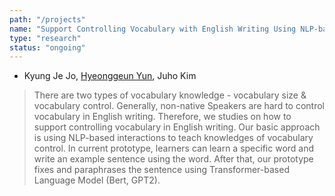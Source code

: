 ```yaml
---
path: "/projects"
name: "Support Controlling Vocabulary with English Writing Using NLP-based Interactions"
type: "research"
status: "ongoing"
---
```


- Kyung Je Jo, <u>Hyeonggeun Yun</u>, Juho Kim
> There are two types of vocabulary knowledge - vocabulary size & vocabulary control. Generally, non-native Speakers are hard to control vocabulary in English writing. Therefore, we studies on how to support controlling vocabulary in English writing. Our basic approach is using NLP-based interactions to teach knowledges of vocabulary control. In current prototype, learners can learn a specific word and write an example sentence using the word. After that, our prototype fixes and paraphrases the sentence using Transformer-based Language Model (Bert, GPT2).